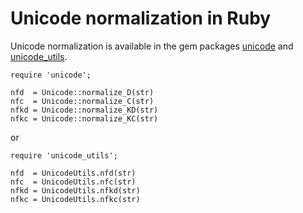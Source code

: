 # Unicode normalization in Ruby

Unicode normalization is available in the gem packages
[unicode](http://rubygems.org/gems/unicode) and
[unicode_utils](http://rubygems.org/gems/unicode_utils).

    require 'unicode';

    nfd  = Unicode::normalize_D(str)
    nfc  = Unicode::normalize_C(str)
    nfkd = Unicode::normalize_KD(str)
    nfkc = Unicode::normalize_KC(str)

or

    require 'unicode_utils';

    nfd  = UnicodeUtils.nfd(str)
    nfc  = UnicodeUtils.nfc(str)
    nfkd = UnicodeUtils.nfkd(str)
    nfkc = UnicodeUtils.nfkc(str)
